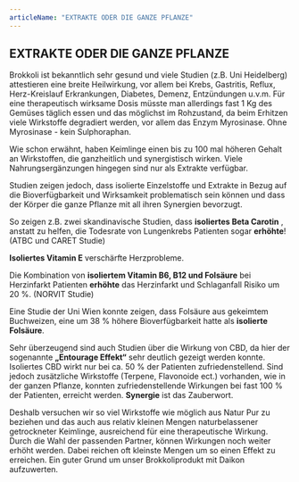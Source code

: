 ```yaml
---
articleName: "EXTRAKTE ODER DIE GANZE PFLANZE"
---
```


## EXTRAKTE ODER DIE GANZE PFLANZE

Brokkoli ist bekanntlich sehr gesund und viele Studien (z.B. Uni Heidelberg) attestieren eine breite Heilwirkung, vor allem bei Krebs, Gastritis, Reflux, Herz-Kreislauf Erkrankungen, Diabetes, Demenz, Entzündungen u.v.m.
Für eine therapeutisch wirksame Dosis müsste man allerdings fast 1 Kg des Gemüses täglich essen und das möglichst im Rohzustand, da beim Erhitzen viele Wirkstoffe degradiert werden, vor allem das Enzym Myrosinase. Ohne Myrosinase - kein Sulphoraphan.

Wie schon erwähnt, haben Keimlinge einen bis zu 100 mal höheren Gehalt an Wirkstoffen, die ganzheitlich und synergistisch wirken.
Viele Nahrungsergänzungen hingegen sind  nur als Extrakte verfügbar. 

Studien zeigen jedoch, dass isolierte Einzelstoffe und Extrakte in Bezug auf die Bioverfügbarkeit und Wirksamkeit problematisch sein können und dass der Körper die ganze Pflanze mit all ihren Synergien bevorzugt.

So zeigen z.B. zwei skandinavische Studien, dass **isoliertes Beta Carotin** , anstatt zu helfen, die Todesrate von Lungenkrebs Patienten sogar **erhöhte**! (ATBC und CARET Studie)

**Isoliertes Vitamin E**  verschärfte Herzprobleme.

Die Kombination von  **isoliertem Vitamin B6, B12 und Folsäure** bei Herzinfarkt Patienten **erhöhte** das  Herzinfarkt und Schlaganfall Risiko um 20 %. (NORVIT Studie)

Eine Studie der Uni Wien konnte zeigen, dass Folsäure aus gekeimtem Buchweizen, eine um 38 % höhere  Bioverfügbarkeit hatte als **isolierte Folsäure**.

Sehr überzeugend sind auch Studien über die Wirkung von CBD, da hier der sogenannte  **„Entourage Effekt“**  sehr deutlich gezeigt werden konnte.
Isoliertes CBD wirkt nur bei ca. 50 % der Patienten zufriedenstellend.
Sind jedoch zusätzliche Wirkstoffe (Terpene, Flavonoide ect.) vorhanden, wie in der ganzen Pflanze, konnten  zufriedenstellende Wirkungen bei fast 100 % der Patienten, erreicht werden.   **Synergie** ist das Zauberwort.

Deshalb versuchen wir so viel Wirkstoffe wie möglich aus  Natur Pur  zu beziehen und das auch aus relativ kleinen Mengen naturbelassener getrockneter Keimlinge, ausreichend für eine therapeutische Wirkung.
Durch die Wahl der passenden Partner, können Wirkungen noch weiter erhöht werden. Dabei reichen oft kleinste Mengen um so einen Effekt zu erreichen.
Ein guter Grund um unser Brokkoliprodukt mit Daikon aufzuwerten.

